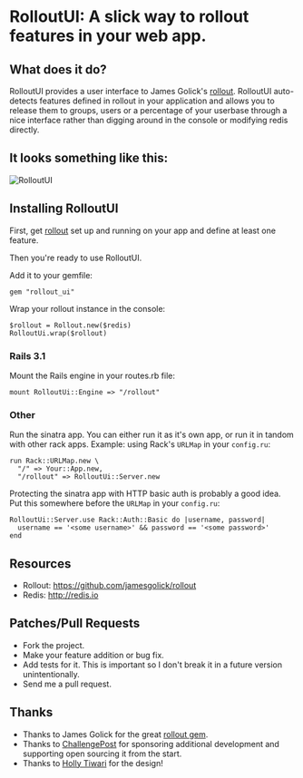 RolloutUI: A slick way to rollout features in your web app.
==========================================================

What does it do?
----------------

RolloutUI provides a user interface to James Golick's [rollout](https://github.com/jamesgolick/rollout). RolloutUI auto-detects features defined in rollout in your application
and allows you to release them to groups, users or a percentage of your userbase through a nice interface rather than digging around in the console or modifying redis directly.

It looks something like this:
-----------------------------

![RolloutUI](https://img.skitch.com/20111018-kyqx954fxeny9tbjf6q3n7pymi.jpg)

Installing RolloutUI
--------------------

First, get [rollout](https://github.com/jamesgolick/rollout) set up and running on your app and define at least one feature.

Then you're ready to use RolloutUI.

Add it to your gemfile:

    gem "rollout_ui"

Wrap your rollout instance in the console:

    $rollout = Rollout.new($redis)
    RolloutUi.wrap($rollout)

### Rails 3.1

Mount the Rails engine in your routes.rb file:

    mount RolloutUi::Engine => "/rollout"

### Other

Run the sinatra app.  You can either run it as it's own app, or run it in
tandom with other rack apps.  Example: using Rack's `URLMap` in your `config.ru`:

    run Rack::URLMap.new \
      "/" => Your::App.new,
      "/rollout" => RolloutUi::Server.new

Protecting the sinatra app with HTTP basic auth is probably a good idea.
Put this somewhere before the `URLMap` in your `config.ru`:

    RolloutUi::Server.use Rack::Auth::Basic do |username, password|
      username == '<some username>' && password == '<some password>'
    end

Resources
---------

* Rollout: <https://github.com/jamesgolick/rollout>
* Redis: <http://redis.io>

Patches/Pull Requests
---------------------

* Fork the project.
* Make your feature addition or bug fix.
* Add tests for it. This is important so I don't break it in a
  future version unintentionally.
* Send me a pull request.

Thanks
------
* Thanks to James Golick for the great [rollout gem](https://github.com/jamesgolick/rollout).
* Thanks to [ChallengePost](http://challengepost.com) for sponsoring additional development and
supporting open sourcing it from the start.
* Thanks to [Holly Tiwari](http://holly-smith.com/) for the design!
